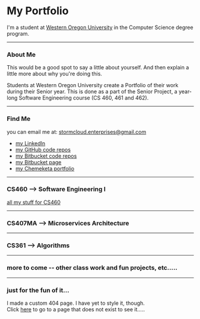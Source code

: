 # My Portfolio
I'm a student at <a href="https://www.wou.edu/" target="_blank">Western Oregon University</a> in the Computer Science degree program.

---

### About Me 
This would be a good spot to say a little about yourself. And then explain a little more about why you're doing this.

Students at Western Oregon University create a Portfolio of their work during their Senior year. This is done as a part of the Senior Project, a year-long Software Engineering course (CS 460, 461 and 462).

---

### Find Me
you can email me at:  <a href="mailto:stormcloud.enterprises@gmail.com?Subject=Hey%20there!" target="_top">stormcloud.enterprises@gmail.com</a>
 

* <a href="https://www.linkedin.com/in/tricia-l-holman-55a00a24/" target="_blank">my LinkedIn</a> 
* <a href="https://github.com/Stormy9/" target="_blank">my GitHub code repos</a>   
* <a href="https://bitbucket.org/Stormy9/" target="_blank">my Bitbucket code repos</a>   
* <a href="https://stormy9.bitbucket.io/" target="_blank">my Bitbucket page</a>   
* <a href="https://stormcloudenterprises.000webhostapp.com/stormy/index.html" target="_blank">my Chemeketa portfolio</a>   


---

### CS460 --> Software Engineering I
[all my stuff for CS460](https://stormy9.github.io/CS460/ "my CS460 stuff")

---

### CS407MA --> Microservices Architecture

---

### CS361 --> Algorithms

---

### more to come -- other class work and fun projects, etc.....

---

### just for the fun of it...   
I made a custom 404 page.  I have yet to style it, though.   
Click [here](https://stormy9.github.io/oops "oops!") to go to a page that does not exist to see it.....
